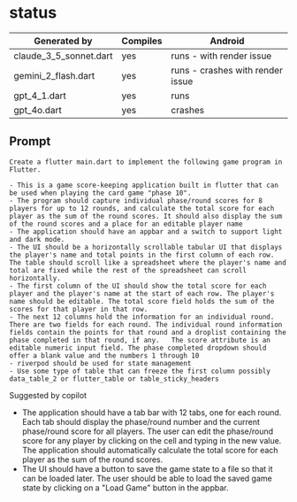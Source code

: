 # status

| Generated by                | Compiles | Android                          |
| --------------------------- | -------- | -------------------------------- |
| claude_3_5_sonnet.dart | yes      | runs - with render issue           |
| gemini_2_flash.dart    | yes      | runs - crashes with render issue |
| gpt_4_1.dart           | yes      | runs                             |
| gpt_4o.dart            | yes      | crashes                          |

## Prompt

```text
Create a flutter main.dart to implement the following game program in Flutter.

- This is a game score-keeping application built in flutter that can be used when playing the card game "phase 10".
- The program should capture individual phase/round scores for 8 players for up to 12 rounds, and calculate the total score for each player as the sum of the round scores. It should also display the sum of the round scores and a place for an editable player name
- The application should have an appbar and a switch to support light and dark mode.
- The UI should be a horizontally scrollable tabular UI that displays the player's name and total points in the first column of each row.   The table should scroll like a spreadsheet where the player's name and total are fixed while the rest of the spreadsheet can scroll horizontally.
- The first column of the UI should show the total score for each player and the player's name at the start of each row. The player's name should be editable. The total score field holds the sum of the scores for that player in that row.
- The next 12 columns hold the information for an individual round. There are two fields for each round. The individual round information fields contain the points for that round and a droplist containing the phase completed in that round, if any.   The score attribute is an editable numeric input field. The phase completed dropdown should offer a blank value and the numbers 1 through 10
- riverpod should be used for state management
- Use some type of table that can freeze the first column possibly data_table_2 or flutter_table or table_sticky_headers
```

Suggested by copilot

- The application should have a tab bar with 12 tabs, one for each round. Each tab should display the phase/round number and the current phase/round score for all players. The user can edit the phase/round score for any player by clicking on the cell and typing in the new value. The application should automatically calculate the total score for each player as the sum of the round scores.
- The UI should have a button to save the game state to a file so that it can be loaded later. The user should be able to load the saved game state by clicking on a "Load Game" button in the appbar.
